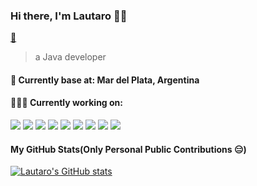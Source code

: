 ### Hi there, I'm Lautaro 👨‍💻

[📧](lautaronicolasroldan@gmail.com)

> a Java developer
#### 📍 Currently base at: Mar del Plata, Argentina

<!-- #### 💼 Currently working as: Tomorrow Wormhole at [Newsdog](https://www.newsdogapp.com/) -->

#### 👨🏻‍💻 Currently working on:

<a src="https://spring.io/"><img src="https://img.icons8.com/dusk/48/java-coffee-cup-logo.png"/></a>
<a src="https://nodejs.org/"><img src="https://img.icons8.com/color/48/000000/nodejs.png"/></a>
<a src="https://www.mongodb.com/"><img src="https://img.icons8.com/color/48/000000/mongodb.png"/></a>
<a src="https://www.docker.com/"><img src="https://img.icons8.com/color/48/000000/docker.png"/></a>
<a src="https://visualstudio.microsoft.com/"><img src="https://img.icons8.com/color/48/000000/visual-studio.png"/></a>
<a src="https://getbootstrap.com/"><img src="https://img.icons8.com/color/48/000000/bootstrap.png"/></a>
<a src="https://github.com/"><img src="https://img.icons8.com/color/48/000000/github--v1.png"/></a>
<a src="https://www.w3schools.com/css/"><img src="https://img.icons8.com/color/48/000000/css3.png"/></a>
<a src="https://www.w3schools.com/html/"><img src="https://img.icons8.com/color/48/000000/html-5.png"/></a>

<!-- #### Currently organizations:

- [tmrwh](https://github.com/tmrwh)
- [jsany](https://github.com/jsany) -->

<!-- #### Bolg:

- 🔊 [book](https://github.com/Mr-jiangzhiguo/book)
- 👥 [juejin](https://juejin.im/user/5bbc81526fb9a05d07195d26) -->

#### My GitHub Stats(Only Personal Public Contributions 😑)

[![Lautaro's GitHub stats](https://github-readme-stats.vercel.app/api?username=lautaroroldan)](https://github.com/anuraghazra/github-readme-stats)

<!-- ⭐️ From [Mr-jiangzhiguo](https://github.com/Mr-jiangzhiguo) -->

<!--
**Mr-jiangzhiguo/Mr-jiangzhiguo** is a ✨ _special_ ✨ repository because its `README.md` (this file) appears on your GitHub profile.
Here are some ideas to get you started:
- 🔭 I’m currently working on ...
- 🌱 I’m currently learning ...
- 👯 I’m looking to collaborate on ...
- 🤔 I’m looking for help with ...
- 💬 Ask me about ...
- 📫 How to reach me: ...
- 😄 Pronouns: ...
- ⚡ Fun fact: ...
-->
